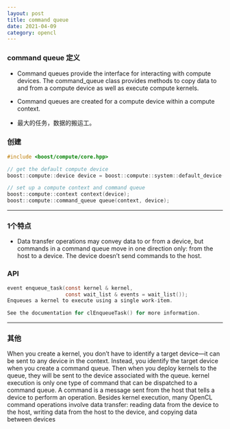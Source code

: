 ```yaml
---
layout: post
title: command queue
date: 2021-04-09
category: opencl
---
```


### command queue 定义
* Command queues provide the interface for interacting with compute devices. The command_queue class provides methods to copy data to and from a compute device as well as execute compute kernels.  

* Command queues are created for a compute device within a compute context.  
* 最大的任务，数据的搬运工。  

### 创建

```c
#include <boost/compute/core.hpp>

// get the default compute device
boost::compute::device device = boost::compute::system::default_device();

// set up a compute context and command queue
boost::compute::context context(device);
boost::compute::command_queue queue(context, device);
```

***

### 1个特点
* Data transfer operations may convey data to or from a device, but commands in a
command queue move in one direction only: from the host to a device. The device
doesn’t send commands to the host.  

### API

```c
event enqueue_task(const kernel & kernel, 
                   const wait_list & events = wait_list());
Enqueues a kernel to execute using a single work-item.

See the documentation for clEnqueueTask() for more information.
```

***

### 其他
When you create a kernel, you don’t have to identify a target device—it can be sent to
any device in the context. Instead, you identify the target device when you create a
command queue. Then when you deploy kernels to the queue, they will be sent to the
device associated with the queue.
kernel execution is only one type of
command that can be dispatched to a command queue. A command is a message sent
from the host that tells a device to perform an operation. Besides kernel execution,
many OpenCL command operations involve data transfer: reading data from the
device to the host, writing data from the host to the device, and copying data between
devices  

